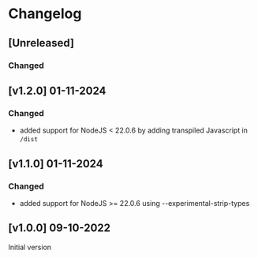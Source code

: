 # Changelog

## [Unreleased]
### Changed

## [v1.2.0] 01-11-2024
### Changed
  - added support for NodeJS < 22.0.6 by adding transpiled Javascript in `/dist`

## [v1.1.0] 01-11-2024
### Changed
  - added support for NodeJS >= 22.0.6 using --experimental-strip-types

## [v1.0.0] 09-10-2022
Initial version
